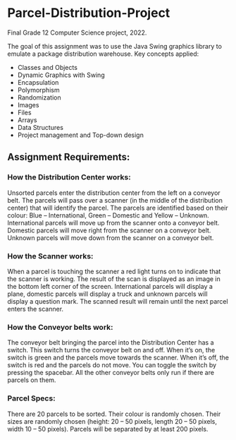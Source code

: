 # Parcel-Distribution-Project
Final Grade 12 Computer Science project, 2022.

The goal of this assignment was to use the Java Swing graphics library to emulate a package distribution warehouse. 
Key concepts applied:
- Classes and Objects
- Dynamic Graphics with Swing
- Encapsulation
- Polymorphism
- Randomization
- Images
- Files
- Arrays
- Data Structures
- Project management and Top-down design

## Assignment Requirements:
### How the Distribution Center works:
Unsorted parcels enter the distribution center from the left on a conveyor belt. The parcels will pass over a scanner (in the middle of the distribution center) that will identify the parcel. The parcels are identified based on their colour: Blue – International, Green – Domestic and Yellow – Unknown. International parcels will move up from the scanner onto a conveyor belt. Domestic parcels will move right from the scanner on a conveyor belt. Unknown parcels will move down from the scanner on a conveyor belt.
### How the Scanner works:
When a parcel is touching the scanner a red light turns on to indicate that the scanner is working. The result of the scan is displayed as an image in the bottom left corner of the screen. International parcels will display a plane, domestic parcels will display a truck and unknown parcels will display a question mark. The scanned result will remain until the next parcel enters the scanner.
### How the Conveyor belts work:
The conveyor belt bringing the parcel into the Distribution Center has a switch. This switch turns the conveyor belt on and off. When it’s on, the switch is green and the parcels move towards the scanner. When it’s off, the switch is red and the parcels do not move. You can toggle the switch by pressing the spacebar. All the other conveyor belts only run if there are parcels on them.
### Parcel Specs:
There are 20 parcels to be sorted. Their colour is randomly chosen. Their sizes are randomly chosen (height: 20 – 50 pixels, length 20 – 50 pixels, width 10 – 50 pixels). Parcels will be separated by at least 200 pixels.
